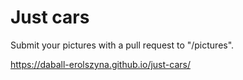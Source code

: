 # Just cars

Submit your pictures with a pull request to "/pictures".

https://daball-erolszyna.github.io/just-cars/
